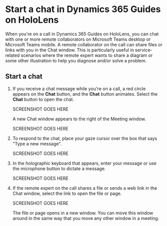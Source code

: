 # Start a chat in Dynamics 365 Guides on HoloLens 

When you're on a call in Dynamics 365 Guides on HoloLens, you can chat with one or more remote collaborators on Microsoft Teams desktop or Microsoft Teams mobile. A remote collaborator on the call can share files or links with you in the Chat window. This is particularly useful in service-related scenarios where the remote expert wants to share a diagram or some other illustration to help you diagnose and/or solve a problem.

## Start a chat

1. If you receive a chat message while you're on a call, a red circle appears on the **Chat** button, and the **Chat** button animates. Select the **Chat** button to open the chat. 

    SCREENSHOT GOES HERE
    
    A new Chat window appears to the right of the Meeting window.
    
    SCREENSHOT GOES HERE
    
2. To respond to the chat, place your gaze cursor over the box that says "Type a new message". 

    SCREENSHOT GOES HERE
    
3. In the holographic keyboard that appears, enter your message or use the microphone button to dictate a message.

    SCREENSHOT GOES HERE
    
4. If the remote expert on the call shares a file or sends a web link in the Chat window, select the link to open the file or page. 

    SCREENSHOT GOES HERE

   The file or page opens in a new window. You can move this window around in the same way that you move any other window in a meeting. 



